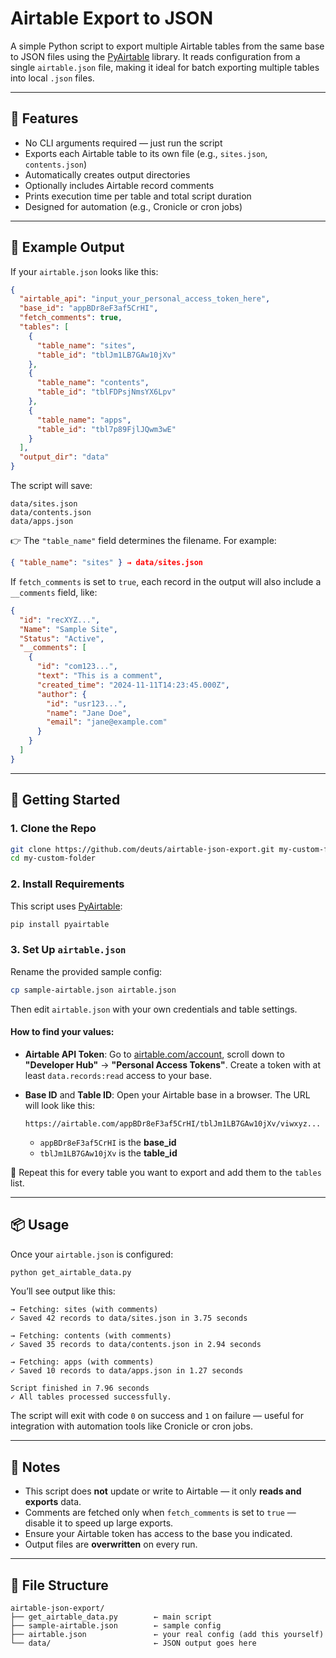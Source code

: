 # Airtable Export to JSON

A simple Python script to export multiple Airtable tables from the same base to JSON files using the [PyAirtable](https://github.com/gtalarico/pyairtable) library. It reads configuration from a single `airtable.json` file, making it ideal for batch exporting multiple tables into local `.json` files.

---

## 🔧 Features

* No CLI arguments required — just run the script
* Exports each Airtable table to its own file (e.g., `sites.json`, `contents.json`)
* Automatically creates output directories
* Optionally includes Airtable record comments
* Prints execution time per table and total script duration
* Designed for automation (e.g., Cronicle or cron jobs)

---

## 📁 Example Output

If your `airtable.json` looks like this:

```json
{
  "airtable_api": "input_your_personal_access_token_here",
  "base_id": "appBDr8eF3af5CrHI",
  "fetch_comments": true,
  "tables": [
    {
      "table_name": "sites",
      "table_id": "tblJm1LB7GAw10jXv"
    },
    {
      "table_name": "contents",
      "table_id": "tblFDPsjNmsYX6Lpv"
    },
    {
      "table_name": "apps",
      "table_id": "tbl7p89FjlJQwm3wE"
    }
  ],
  "output_dir": "data"
}
```

The script will save:

```
data/sites.json
data/contents.json
data/apps.json
```

👉 The `"table_name"` field determines the filename. For example:

```json
{ "table_name": "sites" } → data/sites.json
```

If `fetch_comments` is set to `true`, each record in the output will also include a `__comments` field, like:

```json
{
  "id": "recXYZ...",
  "Name": "Sample Site",
  "Status": "Active",
  "__comments": [
    {
      "id": "com123...",
      "text": "This is a comment",
      "created_time": "2024-11-11T14:23:45.000Z",
      "author": {
        "id": "usr123...",
        "name": "Jane Doe",
        "email": "jane@example.com"
      }
    }
  ]
}
```

---

## 🚀 Getting Started

### 1. Clone the Repo

```bash
git clone https://github.com/deuts/airtable-json-export.git my-custom-folder
cd my-custom-folder
```

### 2. Install Requirements

This script uses [PyAirtable](https://github.com/gtalarico/pyairtable):

```bash
pip install pyairtable
```

### 3. Set Up `airtable.json`

Rename the provided sample config:

```bash
cp sample-airtable.json airtable.json
```

Then edit `airtable.json` with your own credentials and table settings.

#### How to find your values:

* **Airtable API Token**:
  Go to [airtable.com/account](https://airtable.com/account), scroll down to **"Developer Hub"** → **"Personal Access Tokens"**.
  Create a token with at least `data.records:read` access to your base.

* **Base ID** and **Table ID**:
  Open your Airtable base in a browser. The URL will look like this:

  ```
  https://airtable.com/appBDr8eF3af5CrHI/tblJm1LB7GAw10jXv/viwxyz...
  ```

  * `appBDr8eF3af5CrHI` is the **base\_id**
  * `tblJm1LB7GAw10jXv` is the **table\_id**

🔁 Repeat this for every table you want to export and add them to the `tables` list.

---

## 📦 Usage

Once your `airtable.json` is configured:

```bash
python get_airtable_data.py
```

You’ll see output like this:

```
→ Fetching: sites (with comments)
✓ Saved 42 records to data/sites.json in 3.75 seconds

→ Fetching: contents (with comments)
✓ Saved 35 records to data/contents.json in 2.94 seconds

→ Fetching: apps (with comments)
✓ Saved 10 records to data/apps.json in 1.27 seconds

Script finished in 7.96 seconds
✓ All tables processed successfully.
```

The script will exit with code `0` on success and `1` on failure — useful for integration with automation tools like Cronicle or cron jobs.

---

## 📝 Notes

* This script does **not** update or write to Airtable — it only **reads and exports** data.
* Comments are fetched only when `fetch_comments` is set to `true` — disable it to speed up large exports.
* Ensure your Airtable token has access to the base you indicated.
* Output files are **overwritten** on every run.

---

## 📂 File Structure

```
airtable-json-export/
├── get_airtable_data.py        ← main script
├── sample-airtable.json        ← sample config
├── airtable.json               ← your real config (add this yourself)
└── data/                       ← JSON output goes here
```